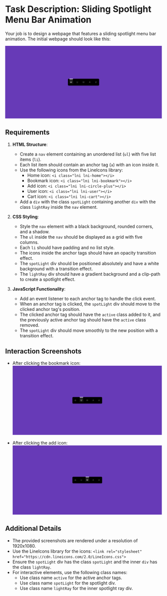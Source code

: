 
# Task Description: Sliding Spotlight Menu Bar Animation

Your job is to design a webpage that features a sliding spotlight menu bar animation. The initial webpage should look like this:

![initial webpage](./_images/origin.png)

## Requirements

1. **HTML Structure**:
    - Create a `nav` element containing an unordered list (`ul`) with five list items (`li`).
    - Each list item should contain an anchor tag (`a`) with an icon inside it.
    - Use the following icons from the LineIcons library:
        - Home icon: `<i class="lni lni-home"></i>`
        - Bookmark icon: `<i class="lni lni-bookmark"></i>`
        - Add icon: `<i class="lni lni-circle-plus"></i>`
        - User icon: `<i class="lni lni-user"></i>`
        - Cart icon: `<i class="lni lni-cart"></i>`
    - Add a `div` with the class `spotLight` containing another `div` with the class `lightRay` inside the `nav` element.

2. **CSS Styling**:
    - Style the `nav` element with a black background, rounded corners, and a shadow.
    - The `ul` inside the `nav` should be displayed as a grid with five columns.
    - Each `li` should have padding and no list style.
    - The icons inside the anchor tags should have an opacity transition effect.
    - The `spotLight` div should be positioned absolutely and have a white background with a transition effect.
    - The `lightRay` div should have a gradient background and a clip-path to create a spotlight effect.

3. **JavaScript Functionality**:
    - Add an event listener to each anchor tag to handle the click event.
    - When an anchor tag is clicked, the `spotLight` div should move to the clicked anchor tag's position.
    - The clicked anchor tag should have the `active` class added to it, and the previously active anchor tag should have the `active` class removed.
    - The `spotLight` div should move smoothly to the new position with a transition effect.

## Interaction Screenshots

- After clicking the bookmark icon:
  ![after clicking bookmark](./_images/after_click_bookmark.png)

- After clicking the add icon:
  ![after clicking add](./_images/after_click_add.png)


## Additional Details

- The provided screenshots are rendered under a resolution of 1920x1080.
- Use the LineIcons library for the icons: `<link rel="stylesheet" href="https://cdn.lineicons.com/2.0/LineIcons.css">`
- Ensure the `spotLight` div has the class `spotLight` and the inner `div` has the class `lightRay`.
- For interactive elements, use the following class names:
  - Use class name `active` for the active anchor tags.
  - Use class name `spotLight` for the spotlight div.
  - Use class name `lightRay` for the inner spotlight ray div.
